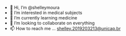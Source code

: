 - 👋 Hi, I’m @shelleymoura
- 👀 I’m interested in medical subjects
- 🌱 I’m currently learning medicine 
- 💞️ I’m looking to collaborate on everything
- 📫 How to reach me ... shelley.2019203213@unicap.br

<!---
shelleymoura/shelleymoura is a ✨ special ✨ repository because its `README.md` (this file) appears on your GitHub profile.
You can click the Preview link to take a look at your changes.
--->
